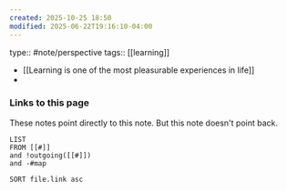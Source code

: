 ```yaml
---
created: 2025-10-25 18:50
modified: 2025-06-22T19:16:10-04:00
---
```

type:: #note/perspective 
tags:: [[learning]]



- [[Learning is one of the most pleasurable experiences in life]]
- 
### Links to this page
These notes point directly to this note. But this note doesn't point back.
```dataview
LIST
FROM [[#]]
and !outgoing([[#]])
and -#map

SORT file.link asc
```


